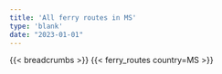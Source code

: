 ```yaml
---
title: 'All ferry routes in MS'
type: 'blank'
date: "2023-01-01"
---
```


{{< breadcrumbs >}}
{{< ferry_routes country=MS >}}
